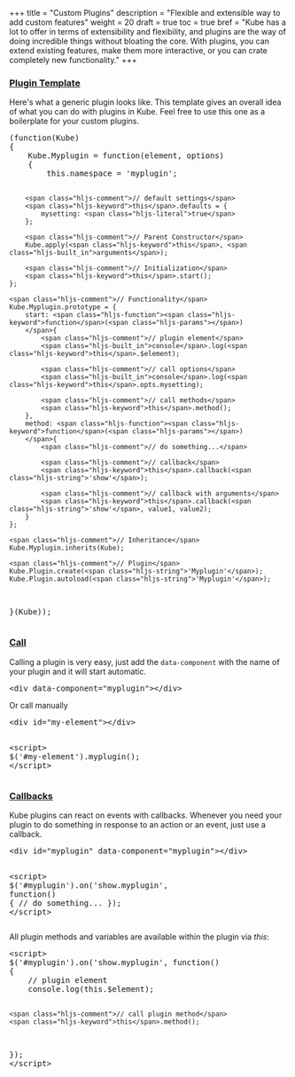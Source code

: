 +++
title = "Custom Plugins"
description = "Flexible and extensible way to add custom features"
weight = 20
draft = true
toc = true
bref = "Kube has a lot to offer in terms of extensibility and flexibility, and plugins are the way of doing incredible things without bloating the core. With plugins, you can extend existing features, make them more interactive, or you can crate completely new functionality."
+++

<h3 class="section-head" id="h-plugin"><a href="#h-plugin">Plugin Template</a></h3>
<p>Here's what a generic plugin looks like. This template gives an overall idea of what you can do with plugins in Kube. Feel free to use this one as a boilerplate for your custom plugins.</p>
<pre class="code skip">(<span class="hljs-function"><span class="hljs-keyword">function</span>(<span class="hljs-params">Kube</span>)
</span>{
    Kube.Myplugin = <span class="hljs-function"><span class="hljs-keyword">function</span>(<span class="hljs-params">element, options</span>)
    </span>{
        <span class="hljs-keyword">this</span>.namespace = <span class="hljs-string">'myplugin'</span>;

        <span class="hljs-comment">// default settings</span>
        <span class="hljs-keyword">this</span>.defaults = {
            mysetting: <span class="hljs-literal">true</span>
        };

        <span class="hljs-comment">// Parent Constructor</span>
        Kube.apply(<span class="hljs-keyword">this</span>, <span class="hljs-built_in">arguments</span>);

        <span class="hljs-comment">// Initialization</span>
        <span class="hljs-keyword">this</span>.start();
    };

    <span class="hljs-comment">// Functionality</span>
    Kube.Myplugin.prototype = {
        start: <span class="hljs-function"><span class="hljs-keyword">function</span>(<span class="hljs-params"></span>)
        </span>{
            <span class="hljs-comment">// plugin element</span>
            <span class="hljs-built_in">console</span>.log(<span class="hljs-keyword">this</span>.$element);

            <span class="hljs-comment">// call options</span>
            <span class="hljs-built_in">console</span>.log(<span class="hljs-keyword">this</span>.opts.mysetting);

            <span class="hljs-comment">// call methods</span>
            <span class="hljs-keyword">this</span>.method();
        },
        method: <span class="hljs-function"><span class="hljs-keyword">function</span>(<span class="hljs-params"></span>)
        </span>{
            <span class="hljs-comment">// do something...</span>

            <span class="hljs-comment">// callback</span>
            <span class="hljs-keyword">this</span>.callback(<span class="hljs-string">'show'</span>);

            <span class="hljs-comment">// callback with arguments</span>
            <span class="hljs-keyword">this</span>.callback(<span class="hljs-string">'show'</span>, value1, value2);
        }
    };

    <span class="hljs-comment">// Inheritance</span>
    Kube.Myplugin.inherits(Kube);

    <span class="hljs-comment">// Plugin</span>
    Kube.Plugin.create(<span class="hljs-string">'Myplugin'</span>);
    Kube.Plugin.autoload(<span class="hljs-string">'Myplugin'</span>);

}(Kube));
</pre>
<h3 class="section-head" id="h-call"><a href="#h-call">Call</a></h3>
<p>Calling a plugin is very easy, just add the <code>data-component</code> with the name of your plugin and it will start automatic.</p>
<pre class="code">&lt;<span class="hljs-keyword">div</span> data-component=<span class="hljs-string">"myplugin"</span>&gt;&lt;/<span class="hljs-keyword">div</span>&gt;</pre>
<p>Or call manually</p>
<pre class="code skip"><span class="hljs-tag">&lt;<span class="hljs-name">div</span> <span class="hljs-attr">id</span>=<span class="hljs-string">"my-element"</span>&gt;</span><span class="hljs-tag">&lt;/<span class="hljs-name">div</span>&gt;</span>

<span class="hljs-tag">&lt;<span class="hljs-name">script</span>&gt;</span><span class="javascript">
    $(<span class="hljs-string">'#my-element'</span>).myplugin();
</span><span class="hljs-tag">&lt;/<span class="hljs-name">script</span>&gt;</span>
</pre>
<h3 class="section-head" id="h-callbacks"><a href="#h-callbacks">Callbacks</a></h3>
<p>Kube plugins can react on events with callbacks. Whenever you need your plugin to do something in response to an action or an event, just use a callback.</p>
<pre class="code skip"><span class="hljs-tag">&lt;<span class="hljs-name">div</span> <span class="hljs-attr">id</span>=<span class="hljs-string">"myplugin"</span> <span class="hljs-attr">data-component</span>=<span class="hljs-string">"myplugin"</span>&gt;</span><span class="hljs-tag">&lt;/<span class="hljs-name">div</span>&gt;</span>

<span class="hljs-tag">&lt;<span class="hljs-name">script</span>&gt;</span><span class="javascript">
$(<span class="hljs-string">'#myplugin'</span>).on(<span class="hljs-string">'show.myplugin'</span>, <span class="hljs-function"><span class="hljs-keyword">function</span>(<span class="hljs-params"></span>)
</span>{
    <span class="hljs-comment">// do something...</span>
});
</span><span class="hljs-tag">&lt;/<span class="hljs-name">script</span>&gt;</span>
</pre>
<p>All plugin methods and variables are available within the plugin via <var>this</var>:</p>
<pre class="code skip"><span class="hljs-tag">&lt;<span class="hljs-name">script</span>&gt;</span><span class="javascript">
$(<span class="hljs-string">'#myplugin'</span>).on(<span class="hljs-string">'show.myplugin'</span>, <span class="hljs-function"><span class="hljs-keyword">function</span>(<span class="hljs-params"></span>)
</span>{
    <span class="hljs-comment">// plugin element</span>
    <span class="hljs-built_in">console</span>.log(<span class="hljs-keyword">this</span>.$element);

    <span class="hljs-comment">// call plugin method</span>
    <span class="hljs-keyword">this</span>.method();
});
</span><span class="hljs-tag">&lt;/<span class="hljs-name">script</span>&gt;</span>
</pre>
